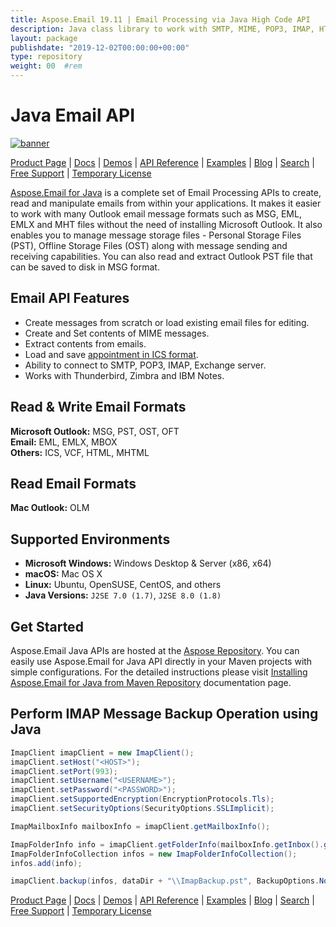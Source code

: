 ```yaml
---
title: Aspose.Email 19.11 | Email Processing via Java High Code API 
description: Java class library to work with SMTP, MIME, POP3, IMAP, HTTP, electronic mail (email) in PST, MSG, OST, EML, etc. Supports iCalendar, validation, & security.
layout: package
publishdate: "2019-12-02T00:00:00+00:00"
type: repository
weight: 00	#rem
---
```


# Java Email API

[![banner](../aspose_email-for-java-banner.png)](./)

[Product Page](https://products.aspose.com/email/java) | [Docs](https://docs.aspose.com/email/java/) | [Demos](https://products.aspose.app/email/family) | [API Reference](https://apireference.aspose.com/email/java) | [Examples](https://github.com/aspose-email/Aspose.Email-for-Java) | [Blog](https://blog.aspose.com/category/email/) | [Search](https://search.aspose.com/) | [Free Support](https://forum.aspose.com/c/email) | [Temporary License](https://purchase.aspose.com/temporary-license)

[Aspose.Email for Java](https://products.aspose.com/email/java) is a complete set of Email Processing APIs to create, read and manipulate emails from within your applications. It makes it easier to work with many Outlook email message formats such as MSG, EML, EMLX and MHT files without the need of installing Microsoft Outlook. It also enables you to manage message storage files - Personal Storage Files (PST), Offline Storage Files (OST) along with message sending and receiving capabilities. You can also read and extract Outlook PST file that can be saved to disk in MSG format.

## Email API Features

- Create messages from scratch or load existing email files for editing.
- Create and Set contents of MIME messages.
- Extract contents from emails.
- Load and save [appointment in ICS format](https://docs.aspose.com/email/java/working-with-appointments/).
- Ability to connect to SMTP, POP3, IMAP, Exchange server.
- Works with Thunderbird, Zimbra and IBM Notes.

## Read & Write Email Formats

**Microsoft Outlook:** MSG, PST, OST, OFT\
**Email:** EML, EMLX, MBOX\
**Others:** ICS, VCF, HTML, MHTML

## Read Email Formats

**Mac Outlook:** OLM

## Supported Environments

- **Microsoft Windows:** Windows Desktop & Server (x86, x64)
- **macOS:** Mac OS X
- **Linux:** Ubuntu, OpenSUSE, CentOS, and others
- **Java Versions:** `J2SE 7.0 (1.7)`, `J2SE 8.0 (1.8)`

## Get Started

Aspose.Email Java APIs are hosted at the [Aspose Repository](https://repository.aspose.com/email/). You can easily use Aspose.Email for Java API directly in your Maven projects with simple configurations. For the detailed instructions please visit [Installing Aspose.Email for Java from Maven Repository](https://docs.aspose.com/email/java/installation/) documentation page.

## Perform IMAP Message Backup Operation using Java

```java
ImapClient imapClient = new ImapClient();
imapClient.setHost("<HOST>");
imapClient.setPort(993);
imapClient.setUsername("<USERNAME>");
imapClient.setPassword("<PASSWORD>");
imapClient.setSupportedEncryption(EncryptionProtocols.Tls);
imapClient.setSecurityOptions(SecurityOptions.SSLImplicit);

ImapMailboxInfo mailboxInfo = imapClient.getMailboxInfo();

ImapFolderInfo info = imapClient.getFolderInfo(mailboxInfo.getInbox().getName());
ImapFolderInfoCollection infos = new ImapFolderInfoCollection();
infos.add(info);

imapClient.backup(infos, dataDir + "\\ImapBackup.pst", BackupOptions.None);
```

[Product Page](https://products.aspose.com/email/java) | [Docs](https://docs.aspose.com/email/java/) | [Demos](https://products.aspose.app/email/family) | [API Reference](https://apireference.aspose.com/email/java) | [Examples](https://github.com/aspose-email/Aspose.Email-for-Java) | [Blog](https://blog.aspose.com/category/email/) | [Search](https://search.aspose.com/) | [Free Support](https://forum.aspose.com/c/email) | [Temporary License](https://purchase.aspose.com/temporary-license)

